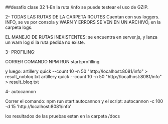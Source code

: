 ##desafio clase 32
1-En la ruta /info se puede testear el uso de GZIP.

2- TODAS LAS RUTAS DE LA CARPETA ROUTES Cuentan con sus loggers.
INFO, se ve por consola y WARN Y ERRORS SE VEN EN UN ARCHIVO, en la carpeta logs.

EL MANEJO DE RUTAS INEXISTENTES: se encuentra en server.js, y lanza un warn log si la ruta pedida no existe.



3- PROFILING:

CORRER COMANDO NPM RUN start:profilling

y luego: 
artillery quick --count 10 -n 50 "http://localhost:8081/info" > result_nobloq.txt
artillery quick --count 10 -n 50 "http://localhost:8081/info" > result_bloq.txt

4- autocannon

Correr el comando: npm run start:autocannon
 y el script:  autocannon -c 100 -d 15 'http://localhost:8081/info'

 los resultados de las pruebas estan en la carpeta /docs